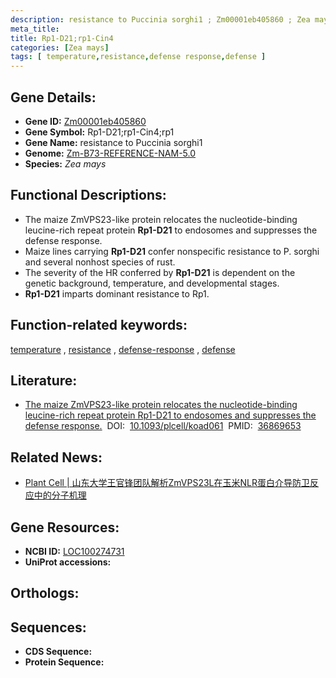 ```yaml
---
description: resistance to Puccinia sorghi1 ; Zm00001eb405860 ; Zea mays
meta_title:
title: Rp1-D21;rp1-Cin4
categories: [Zea mays]
tags: [ temperature,resistance,defense response,defense ]
---
```


## Gene Details:
- **Gene ID:**	[Zm00001eb405860](https://www.maizegdb.org/gene_center/gene/Zm00001eb405860)
- **Gene Symbol:** Rp1-D21;rp1-Cin4;rp1
- **Gene Name:** resistance to Puccinia sorghi1
- **Genome:** [Zm-B73-REFERENCE-NAM-5.0](https://www.maizegdb.org/genome/assembly/Zm-B73-REFERENCE-NAM-5.0)
- **Species:** *Zea mays*

## Functional Descriptions:
   - The maize ZmVPS23-like protein relocates the nucleotide-binding leucine-rich repeat protein **Rp1-D21** to endosomes and suppresses the defense response.
   - Maize lines carrying **Rp1-D21** confer nonspecific resistance to P. sorghi and several nonhost species of rust.
   - The severity of the HR conferred by **Rp1-D21** is dependent on the genetic background, temperature, and developmental stages.
   - **Rp1-D21** imparts dominant resistance to Rp1.

## Function-related keywords:
[temperature](/tags/temperature/)&nbsp;,&nbsp;[resistance](/tags/resistance/)&nbsp;,&nbsp;[defense-response](/tags/defense-response/)&nbsp;,&nbsp;[defense](/tags/defense/)

## Literature:
   - [The maize ZmVPS23-like protein relocates the nucleotide-binding leucine-rich repeat protein Rp1-D21 to endosomes and suppresses the defense response.]( https://academic.oup.com/plcell/article/35/6/2369/7068313?login=true)&nbsp;&nbsp;DOI:&nbsp;&nbsp;[10.1093/plcell/koad061](https://academic.oup.com/plcell/article/35/6/2369/7068313?login=true)&nbsp;&nbsp;PMID:&nbsp;&nbsp;[36869653](https://pubmed.ncbi.nlm.nih.gov/36869653/)

## Related News:
   - [Plant Cell | 山东大学王官锋团队解析ZmVPS23L在玉米NLR蛋白介导防卫反应中的分子机理](https://mp.weixin.qq.com/s?__biz=MzU3ODY3MDM0NA==&mid=2247526231&idx=2&sn=b612d9282b091f68abc6240241fb4c79&chksm=fcfdadf20bfdd39e921cf81d34a66d0a2960248ecbb4af0bcf2678f6c329559961dbed65fbdc&scene=27#wechat_redirect)

## Gene Resources:
- **NCBI ID:** [LOC100274731](https://www.ncbi.nlm.nih.gov/gene/?term=LOC100274731)
- **UniProt accessions:** [](https://www.uniprot.org/uniprotkb//entry)

## Orthologs:

## Sequences:
- **CDS Sequence:**
- **Protein Sequence:**
